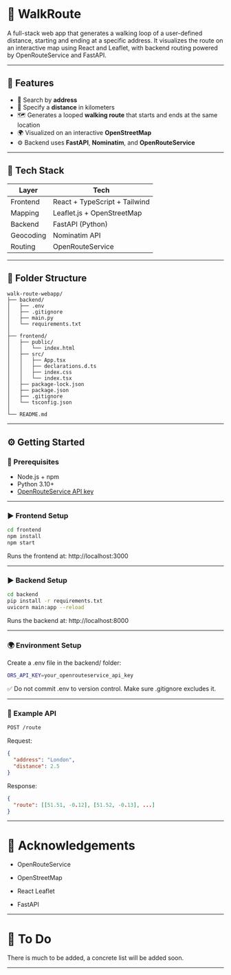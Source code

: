 # 🥾 WalkRoute

A full-stack web app that generates a walking loop of a user-defined distance, starting and ending at a specific address. It visualizes the route on an interactive map using React and Leaflet, with backend routing powered by OpenRouteService and FastAPI.

---

## 🚀 Features

- 🔎 Search by **address**
- 📏 Specify a **distance** in kilometers
- 🗺️ Generates a looped **walking route** that starts and ends at the same location
- 🌍 Visualized on an interactive **OpenStreetMap**
- ⚙️ Backend uses **FastAPI**, **Nominatim**, and **OpenRouteService**

---

## 🧱 Tech Stack

| Layer      | Tech                     |
|------------|--------------------------|
| Frontend   | React + TypeScript + Tailwind     |
| Mapping    | Leaflet.js + OpenStreetMap |
| Backend    | FastAPI (Python)         |
| Geocoding  | Nominatim API            |
| Routing    | OpenRouteService         |

---

## 📂 Folder Structure


```plaintext
walk-route-webapp/
├── backend/
│   ├── .env
│   ├── .gitignore
│   ├── main.py
│   └── requirements.txt
│
├── frontend/
│   ├── public/
│   │   └── index.html
│   ├── src/
│   │   ├── App.tsx
│   │   ├── declarations.d.ts
│   │   ├── index.css
│   │   └── index.tsx
│   ├── package-lock.json
│   ├── package.json
│   ├── .gitignore
│   └── tsconfig.json
│
└── README.md
```

---

## ⚙️ Getting Started

### 🔧 Prerequisites

- Node.js + npm
- Python 3.10+
- [OpenRouteService API key](https://openrouteservice.org/dev/#/signup)

---

### ▶️ Frontend Setup

```bash
cd frontend
npm install
npm start
```

Runs the frontend at: http://localhost:3000

---

### ▶️ Backend Setup

```bash
cd backend
pip install -r requirements.txt
uvicorn main:app --reload
```

Runs the backend at: http://localhost:8000

---

### 🌍 Environment Setup

Create a .env file in the backend/ folder:

```bash
ORS_API_KEY=your_openrouteservice_api_key
```

✅ Do not commit .env to version control. Make sure .gitignore excludes it.

---

### 🧪 Example API

```bash
POST /route
```

Request:

```json
{
  "address": "London",
  "distance": 2.5
}
```

Response:

```json
{
  "route": [[51.51, -0.12], [51.52, -0.13], ...]
}
```

---

# 🙌 Acknowledgements

- OpenRouteService

- OpenStreetMap

- React Leaflet

- FastAPI

---

# 📌 To Do

There is much to be added, a concrete list will be added soon.

---
